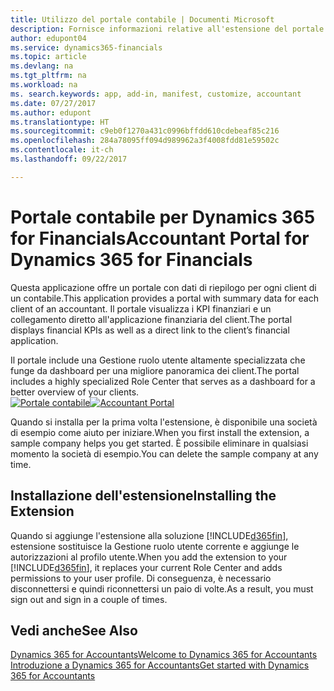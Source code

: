 ```yaml
---
title: Utilizzo del portale contabile | Documenti Microsoft
description: Fornisce informazioni relative all'estensione del portale contabile.
author: edupont04
ms.service: dynamics365-financials
ms.topic: article
ms.devlang: na
ms.tgt_pltfrm: na
ms.workload: na
ms. search.keywords: app, add-in, manifest, customize, accountant
ms.date: 07/27/2017
ms.author: edupont
ms.translationtype: HT
ms.sourcegitcommit: c9eb0f1270a431c0996bffdd610cdebeaf85c216
ms.openlocfilehash: 284a78095ff094d989962a3f4008fdd81e59502c
ms.contentlocale: it-ch
ms.lasthandoff: 09/22/2017

---
```

# <a name="accountant-portal-for-dynamics-365-for-financials"></a><span data-ttu-id="ea138-103">Portale contabile per Dynamics 365 for Financials</span><span class="sxs-lookup"><span data-stu-id="ea138-103">Accountant Portal for Dynamics 365 for Financials</span></span>
<span data-ttu-id="ea138-104">Questa applicazione offre un portale con dati di riepilogo per ogni client di un contabile.</span><span class="sxs-lookup"><span data-stu-id="ea138-104">This application provides a portal with summary data for each client of an accountant.</span></span> <span data-ttu-id="ea138-105">Il portale visualizza i KPI finanziari e un collegamento diretto all'applicazione finanziaria del client.</span><span class="sxs-lookup"><span data-stu-id="ea138-105">The portal displays financial KPIs as well as a direct link to the client’s financial application.</span></span>  

<span data-ttu-id="ea138-106">Il portale include una Gestione ruolo utente altamente specializzata che funge da dashboard per una migliore panoramica dei client.</span><span class="sxs-lookup"><span data-stu-id="ea138-106">The portal includes a highly specialized Role Center that serves as a dashboard for a better overview of your clients.</span></span>  
<span data-ttu-id="ea138-107">[![Portale contabile](./media/ui-extensions-accportal/accountant-portal.png)](https://go.microsoft.com/fwlink/?linkid=851257)</span><span class="sxs-lookup"><span data-stu-id="ea138-107">[![Accountant Portal](./media/ui-extensions-accportal/accountant-portal.png)](https://go.microsoft.com/fwlink/?linkid=851257)</span></span>

<span data-ttu-id="ea138-108">Quando si installa per la prima volta l'estensione, è disponibile una società di esempio come aiuto per iniziare.</span><span class="sxs-lookup"><span data-stu-id="ea138-108">When you first install the extension, a sample company helps you get started.</span></span> <span data-ttu-id="ea138-109">È possibile eliminare in qualsiasi momento la società di esempio.</span><span class="sxs-lookup"><span data-stu-id="ea138-109">You can delete the sample company at any time.</span></span>  

## <a name="installing-the-extension"></a><span data-ttu-id="ea138-110">Installazione dell'estensione</span><span class="sxs-lookup"><span data-stu-id="ea138-110">Installing the Extension</span></span>
<span data-ttu-id="ea138-111">Quando si aggiunge l'estensione alla soluzione [!INCLUDE[d365fin](includes/d365fin_md.md)], estensione sostituisce la Gestione ruolo utente corrente e aggiunge le autorizzazioni al profilo utente.</span><span class="sxs-lookup"><span data-stu-id="ea138-111">When you add the extension to your [!INCLUDE[d365fin](includes/d365fin_md.md)], it replaces your current Role Center and adds permissions to your user profile.</span></span> <span data-ttu-id="ea138-112">Di conseguenza, è necessario disconnettersi e quindi riconnettersi un paio di volte.</span><span class="sxs-lookup"><span data-stu-id="ea138-112">As a result, you must sign out and sign in a couple of times.</span></span>  

## <a name="see-also"></a><span data-ttu-id="ea138-113">Vedi anche</span><span class="sxs-lookup"><span data-stu-id="ea138-113">See Also</span></span>
[<span data-ttu-id="ea138-114">Dynamics 365 for Accountants</span><span class="sxs-lookup"><span data-stu-id="ea138-114">Welcome to Dynamics 365 for Accountants</span></span>](index.md)  
[<span data-ttu-id="ea138-115">Introduzione a Dynamics 365 for Accountants</span><span class="sxs-lookup"><span data-stu-id="ea138-115">Get started with Dynamics 365 for Accountants</span></span>](accountant-get-started.md)  

